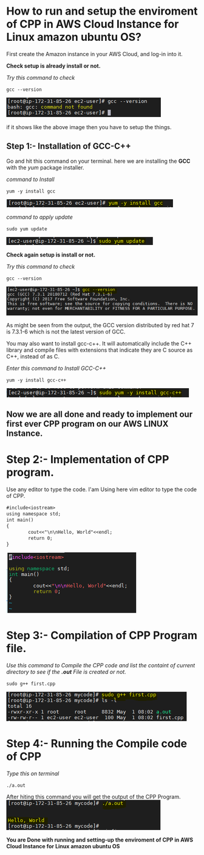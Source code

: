# How to run and setup the enviroment of CPP in AWS Cloud Instance for Linux amazon ubuntu OS?
First create the Amazon instance in your AWS Cloud, and log-in into it.

**Check setup is already install or not.**

*Try this command to check*

    gcc --version

![Image](images/1st.png)

if it shows like the above image then you have to setup the things.

## Step 1:- Installation of GCC-C++
Go and hit this command on your terminal. here we are installing the **GCC** with the *yum* package installer.

*command to Install*

    yum -y install gcc

![Image](images/2nd.png)

*command to apply update*

    sudo yum update

![Image](images/3rd.png)

**Check again setup is install or not.**

*Try this command to check*

    gcc --version

![Image](images/4th.png)

As might be seen from the output, the GCC version distributed by red hat 7 is 7.3.1-6 which is not the latest version of GCC.

You may also want to install gcc-c++. It will automatically include the C++ library and compile files with extensions that indicate they are C source as C++, instead of as C.

*Enter this command to Install GCC-C++*

    yum -y install gcc-c++

![Image](images/5th.png)

## Now we are all done and ready to implement our first ever CPP program on our AWS LINUX Instance.

# Step 2:- Implementation of CPP program.
Use any editor to type the code. I'am Using here vim editor to type the code of CPP.
```
#include<iostream>
using namespace std;
int main()
{
        cout<<"\n\nHello, World"<<endl;
        return 0;
}
```
![Image](images/6th.png)
# Step 3:- Compilation of CPP Program file.

*Use this command to Compile the CPP code and list the containt of current directory to see if the **.out** File is created or not.*

    sudo g++ first.cpp
![Image](images/7th.PNG)

# Step 4:- Running the Compile code of CPP

*Type this on terminal*

    ./a.out

After hiting this command you will get the output of the CPP Program.
![Image](images/8th.PNG)


**You are Done with running and setting-up the enviroment of CPP in AWS Cloud Instance for Linux amazon ubuntu OS**
